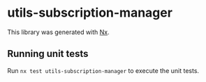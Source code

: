 # utils-subscription-manager

This library was generated with [Nx](https://nx.dev).

## Running unit tests

Run `nx test utils-subscription-manager` to execute the unit tests.
